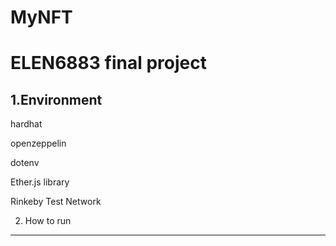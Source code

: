 # MyNFT
ELEN6883 final project
===
1.Environment
---
hardhat

openzeppelin

dotenv

Ether.js library

Rinkeby Test Network

2. How to run
---
